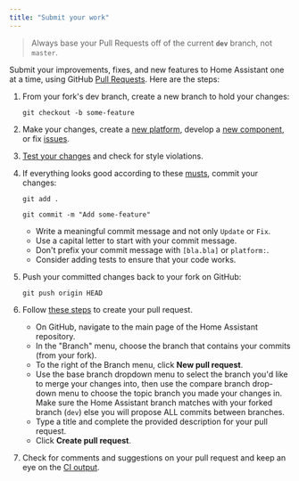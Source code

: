 ```yaml
---
title: "Submit your work"
---
```


> Always base your Pull Requests off of the current **`dev`** branch, not `master`.

Submit your improvements, fixes, and new features to Home Assistant one at a time, using GitHub [Pull Requests](https://help.github.com/articles/using-pull-requests). Here are the steps:

 1. From your fork's dev branch, create a new branch to hold your changes:

      `git checkout -b some-feature`

 2. Make your changes, create a [new platform](creating_platform_index.md), develop a [new component](creating_component_index.md), or fix [issues](https://github.com/home-assistant/home-assistant/issues).

 3. [Test your changes](development_testing.md) and check for style violations.

 4. If everything looks good according to these [musts](development_checklist.md), commit your changes:

    `git add .`

    `git commit -m "Add some-feature"`

     * Write a meaningful commit message and not only `Update` or `Fix`.
     * Use a capital letter to start with your commit message.
     * Don't prefix your commit message with `[bla.bla]` or `platform:`.
     * Consider adding tests to ensure that your code works.

 5. Push your committed changes back to your fork on GitHub:

    `git push origin HEAD`

 6. Follow [these steps](https://help.github.com/articles/creating-a-pull-request/) to create your pull request.

     * On GitHub, navigate to the main page of the Home Assistant repository.
     * In the "Branch" menu, choose the branch that contains your commits (from your fork).
     * To the right of the Branch menu, click **New pull request**.
     * Use the base branch dropdown menu to select the branch you'd like to merge your changes into, then use the compare branch drop-down menu to choose the topic branch you made your changes in. Make sure the Home Assistant branch matches with your forked branch (`dev`) else you will propose ALL commits between branches.
     * Type a title and complete the provided description for your pull request.
     * Click **Create pull request**.

 7. Check for comments and suggestions on your pull request and keep an eye on the [CI output](https://travis-ci.org/home-assistant/home-assistant/).

